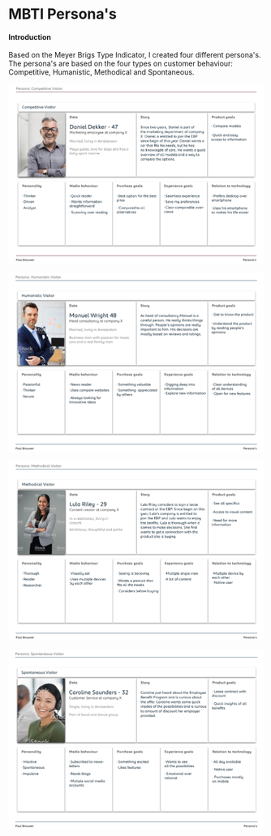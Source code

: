 # MBTI Persona's

#### Introduction

Based on the Meyer Brigs Type Indicator, I created four different persona's. The persona's are based on the four types on customer behaviour: Competitive, Humanistic, Methodical and Spontaneous.

![](../../.gitbook/assets/image%20%285%29.png)

![](../../.gitbook/assets/image%20%2816%29.png)

![](../../.gitbook/assets/image%20%2821%29.png)

![](../../.gitbook/assets/image%20%2827%29.png)

